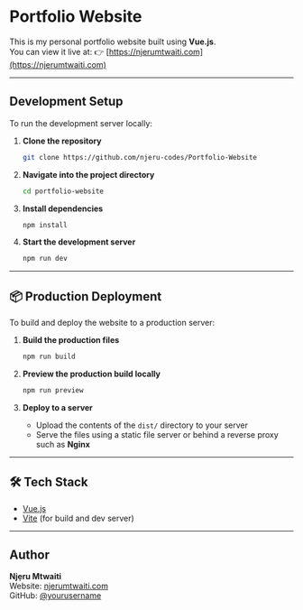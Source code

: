 # Portfolio Website

This is my personal portfolio website built using **Vue.js**.  
You can view it live at: 👉 [https://njerumtwaiti.com](https://njerumtwaiti.com)

---

##  Development Setup

To run the development server locally:

1. **Clone the repository**
    ```bash
    git clone https://github.com/njeru-codes/Portfolio-Website
    ````

2. **Navigate into the project directory**
   ```bash
   cd portfolio-website
   ```

3. **Install dependencies**

   ```bash
   npm install
   ```

4. **Start the development server**

   ```bash
   npm run dev
   ```

---

## 📦 Production Deployment

To build and deploy the website to a production server:

1. **Build the production files**

   ```bash
   npm run build
   ```

2. **Preview the production build locally**

   ```bash
   npm run preview
   ```

3. **Deploy to a server**

   * Upload the contents of the `dist/` directory to your server
   * Serve the files using a static file server or behind a reverse proxy such as **Nginx**

---

## 🛠️ Tech Stack

* [Vue.js](https://vuejs.org/)
* [Vite](https://vitejs.dev/) (for build and dev server)

---

## Author

**Njẹru Mtwaiti** <br/>
Website: [njerumtwaiti.com](https://njerumtwaiti.com) <br/>
GitHub: [@yourusername](https://github.com/yourusername)

